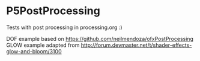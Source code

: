 P5PostProcessing
================

Tests with post processing in processing.org :)

 DOF example based on https://github.com/neilmendoza/ofxPostProcessing
 GLOW example adapted from http://forum.devmaster.net/t/shader-effects-glow-and-bloom/3100

